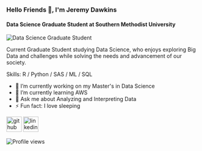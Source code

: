 ### Hello Friends 👋, I'm Jeremy Dawkins
#### Data Science Graduate Student at Southern Methodist University
![Data Science Graduate Student](https://blog.paper.li/wp-content/uploads/2020/02/LinkedIn-banner-18-1024x256.png)


Current Graduate Student studying Data Science, who enjoys exploring Big Data and challenges while solving the needs and advancement of our society.

Skills: R / Python / SAS / ML / SQL

- 🔭 I’m currently working on my Master's in Data Science 
- 🌱 I’m currently learning AWS
- 💬 Ask me about Analyzing and Interpreting Data 
- ⚡ Fun fact: I love sleeping 


[<img src='https://cdn.jsdelivr.net/npm/simple-icons@3.0.1/icons/github.svg' alt='github' height='40'>](https://github.com/jdawk123)  [<img src='https://cdn.jsdelivr.net/npm/simple-icons@3.0.1/icons/linkedin.svg' alt='linkedin' height='40'>](https://www.linkedin.com/in/jeremydawkins//)

![Profile views](https://gpvc.arturio.dev/jdawk123)  
